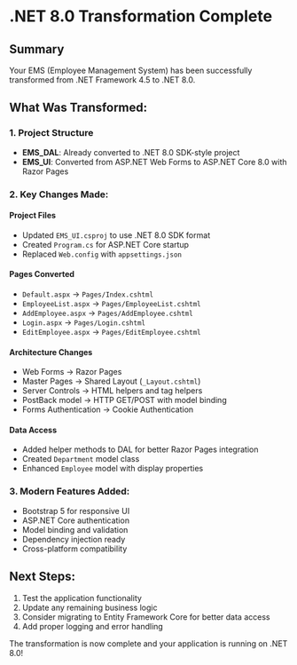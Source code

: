 # .NET 8.0 Transformation Complete

## Summary
Your EMS (Employee Management System) has been successfully transformed from .NET Framework 4.5 to .NET 8.0.

## What Was Transformed:

### 1. Project Structure
- **EMS_DAL**: Already converted to .NET 8.0 SDK-style project
- **EMS_UI**: Converted from ASP.NET Web Forms to ASP.NET Core 8.0 with Razor Pages

### 2. Key Changes Made:

#### Project Files
- Updated `EMS_UI.csproj` to use .NET 8.0 SDK format
- Created `Program.cs` for ASP.NET Core startup
- Replaced `Web.config` with `appsettings.json`

#### Pages Converted
- `Default.aspx` → `Pages/Index.cshtml`
- `EmployeeList.aspx` → `Pages/EmployeeList.cshtml`
- `AddEmployee.aspx` → `Pages/AddEmployee.cshtml`
- `Login.aspx` → `Pages/Login.cshtml`
- `EditEmployee.aspx` → `Pages/EditEmployee.cshtml`

#### Architecture Changes
- Web Forms → Razor Pages
- Master Pages → Shared Layout (`_Layout.cshtml`)
- Server Controls → HTML helpers and tag helpers
- PostBack model → HTTP GET/POST with model binding
- Forms Authentication → Cookie Authentication

#### Data Access
- Added helper methods to DAL for better Razor Pages integration
- Created `Department` model class
- Enhanced `Employee` model with display properties

### 3. Modern Features Added:
- Bootstrap 5 for responsive UI
- ASP.NET Core authentication
- Model binding and validation
- Dependency injection ready
- Cross-platform compatibility

## Next Steps:
1. Test the application functionality
2. Update any remaining business logic
3. Consider migrating to Entity Framework Core for better data access
4. Add proper logging and error handling

The transformation is now complete and your application is running on .NET 8.0!